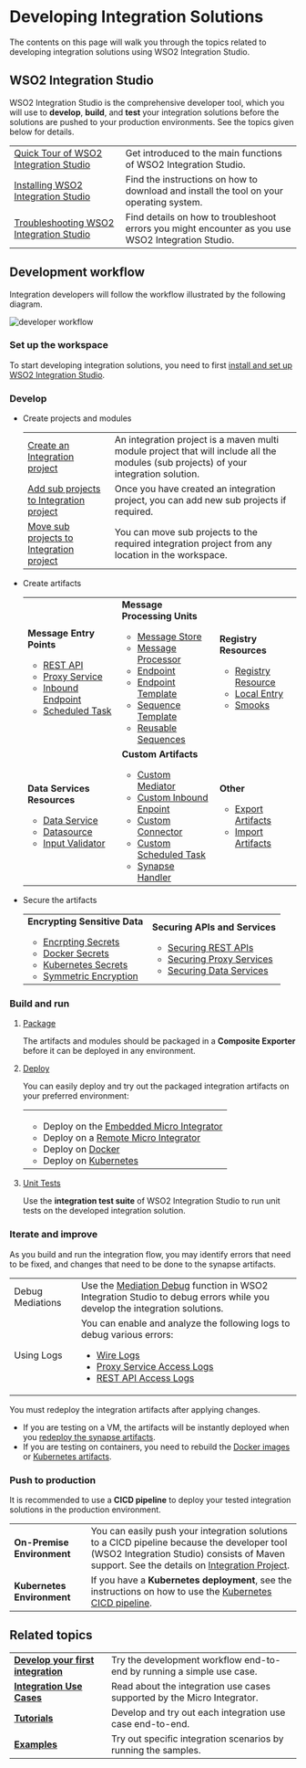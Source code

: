 # Developing Integration Solutions

The contents on this page will walk you through the topics related to developing integration solutions using WSO2 Integration Studio.

## WSO2 Integration Studio

WSO2 Integration Studio is the comprehensive developer tool, which you will use to <b>develop</b>, <b>build</b>, and <b>test</b> your integration solutions before the solutions are pushed to your production environments. See the topics given below for details.

<table>
	<tr>
		<td>
			<a href="{{base_path}}/integrate/develop/wso2-integration-studio">Quick Tour of WSO2 Integration Studio</a>
		</td>
		<td>
			Get introduced to the main functions of WSO2 Integration Studio.
		</td>
	</tr>
	<tr>
		<td>
			<a href="{{base_path}}/integrate/develop/installing-wso2-integration-studio">Installing WSO2 Integration Studio</a>
		</td>
		<td>
			Find the instructions on how to download and install the tool on your operating system.
		</td>
	</tr>
	<tr>
		<td>
			<a href="{{base_path}}/integrate/develop/troubleshooting-wso2-integration-studio">Troubleshooting WSO2 Integration Studio</a>
		</td>
		<td>
			Find details on how to troubleshoot errors you might encounter as you use WSO2 Integration Studio.
		</td>
	</tr>
</table>

## Development workflow

Integration developers will follow the workflow illustrated by the following diagram.

![developer workflow]({{base_path}}/assets/img/integrate/development_workflow.png)

### Set up the workspace

To start developing integration solutions, you need to first <a href="{{base_path}}/integrate/develop/installing-wso2-integration-studio">install and set up WSO2 Integration Studio</a>.

### Develop

-	Create projects and modules

	<table>
		<tr>
			<td>
				<a href="{{base_path}}/integrate/develop/create-integration-project/#integration-project">Create an Integration project</a>
			</td>
			<td>
				An integration project is a maven multi module project that will include all the modules (sub projects) of your integration solution.
			</td>
		</tr>
		<tr>
			<td>
				<a href="{{base_path}}/integrate/develop/create-integration-project/#sub-projects">Add sub projects to Integration project</a>
			</td>
			<td>
				Once you have created an integration project, you can add new sub projects if required.
			</td>
		</tr>
		<tr>
			<td>
				<a href="{{base_path}}/integrate/develop/create-integration-project/#moving-sub-projects-to-mmm-project">Move sub projects to Integration project</a>
			</td>
			<td>
				You can move sub projects to the required integration project from any location in the workspace.
			</td>
		</tr>
	</table>

-	Create artifacts

	<table>
		<tr>
			<td>
				<b>Message Entry Points</b>
				<ul>
					<li>
						<a href="{{base_path}}/integrate/develop/creating-artifacts/creating-an-api/">REST API</a>
					</li>
					<li>
						<a href="{{base_path}}/integrate/develop/creating-artifacts/creating-a-proxy-service/">Proxy Service</a>
					</li>
					<li>
						<a href="{{base_path}}/integrate/develop/creating-artifacts/creating-an-inbound-endpoint/">Inbound Endpoint</a>
					</li>
					<li>
						<a href="{{base_path}}/integrate/develop/creating-artifacts/creating-scheduled-task/">Scheduled Task</a>
					</li>
				</ul>
			</td>
			<td>
				<b>Message Processing Units</b>
				<ul>
					<li>
						<a href="{{base_path}}/integrate/develop/creating-artifacts/creating-a-message-store/">Message Store</a>
					</li>
					<li>
						<a href="{{base_path}}/integrate/develop/creating-artifacts/creating-a-message-processor/">Message Processor</a>
					</li>
					<li>
						<a href="{{base_path}}/integrate/develop/creating-artifacts/creating-endpoints/">Endpoint</a>
					</li>
					<li>
						<a href="{{base_path}}/integrate/develop/creating-artifacts/creating-endpoint-templates/">Endpoint Template</a>
					</li>
					<li>
						<a href="{{base_path}}/integrate/develop/creating-artifacts/creating-sequence-templates/">Sequence Template</a>
					</li>
					<li>
						<a href="{{base_path}}/integrate/develop/creating-artifacts/creating-reusable-sequences/">Reusable Sequences</a>
					</li>
				</ul>
			</td>
			<td>
				<b>Registry Resources</b>
				<ul>
					<li>
						<a href="{{base_path}}/integrate/develop/creating-artifacts/creating-registry-resources/">Registry Resource</a>
					</li>
					<li>
						<a href="{{base_path}}/integrate/develop/creating-artifacts/registry/creating-local-registry-entries/">Local Entry</a>
					</li>
					<li>
						<a href="{{base_path}}/integrate/develop/creating-artifacts/creating-smooks-artifacts/">Smooks</a>
					</li>
				</ul>
			</td>
		<tr>
			<td>
				<b>Data Services Resources</b>
				<ul>
					<li>
						<a href="{{base_path}}/integrate/develop/creating-artifacts/data-services/creating-data-services/">Data Service</a>
					</li>
					<li>
						<a href="{{base_path}}/integrate/develop/creating-artifacts/data-services/creating-datasources/">Datasource</a>
					</li>
					<li>
						<a href="{{base_path}}/integrate/develop/creating-artifacts/data-services/creating-input-validators/">Input Validator</a>
					</li>
				</ul>
			</td>
			<td>
				<b>Custom Artifacts</b>
				<ul>
					<li>
						<a href="{{base_path}}/integrate/develop/customizations/creating-custom-mediators/">Custom Mediator</a>
					</li>
					<li>
						<a href="{{base_path}}/integrate/develop/customizations/creating-custom-Inbound-endpoint/">Custom Inbound Enpoint</a>
					</li>
					<li>
						<a href="{{base_path}}/integrate/develop/customizations/creating-new-connector/">Custom Connector</a>
					</li>
					<li>
						<a href="{{base_path}}/integrate/develop/customizations/creating-custom-task-scheduling/">Custom Scheduled Task</a>
					</li>
					<li>
						<a href="{{base_path}}/integrate/develop/customizations/creating-synapse-handlers/">Synapse Handler</a>
					</li>
				</ul>
			</td>
			<td>
				<b>Other</b>
				<ul>
					<li>
						<a href="{{base_path}}/integrate/develop/exporting-artifacts/">Export Artifacts</a>
					</li>
					<li>
						<a href="{{base_path}}/integrate/develop/importing-artifacts/">Import Artifacts</a>
					</li>
				</ul>
			</td>
		</tr>
	</table>

-	Secure the artifacts

	<table>
		<tr>
			<td>
				<b>Encrypting Sensitive Data</b>
				<ul>
					<li>
						<a href="../../setup/security/encrypting_plain_text/">Encrpting Secrets</a>
					</li>
					<li>
						<a href="{{base_path}}/integrate/develop/creating-artifacts/using_docker_secrets/">Docker Secrets</a>
					</li>
					<li>
						<a href="{{base_path}}/integrate/develop/creating-artifacts/using_k8s_secrets/">Kubernetes Secrets</a>
					</li>
					<li>
						<a href="../../setup/security/single_key_encryption/">Symmetric Encryption</a>
					</li>
				</ul>
			</td>
			<td>
				<b>Securing APIs and Services</b>
				<ul>
					<li>
						<a href="{{base_path}}/integrate/develop/advanced-development/applying-security-to-an-api/">Securing REST APIs</a>
					</li>
					<li>
						<a href="{{base_path}}/integrate/develop/advanced-development/applying-security-to-a-proxy-service/">Securing Proxy Services</a>
					</li>
					<li>
						<a href="{{base_path}}/integrate/develop/creating-artifacts/data-services/securing-data-services/">Securing Data Services</a>
					</li>
				</ul>
			</td>
		</tr>
	</table>

### Build and run

1.	<a href="{{base_path}}/integrate/develop/packaging-artifacts">Package</a>

	The artifacts and modules should be packaged in a <b>Composite Exporter</b> before it can be deployed in any environment.

2.	<a href="{{base_path}}/integrate/develop/deploy-artifacts">Deploy</a>

	You can easily deploy and try out the packaged integration artifacts on your preferred environment:

	<table>
		<tr>
			<td>
				<ul>
					<li>
						Deploy on the <a href="{{base_path}}/integrate/develop/using-embedded-micro-integrator">Embedded Micro Integrator</a>
					</li>
					<li>
						Deploy on a <a href="{{base_path}}/integrate/develop/using-remote-micro-integrator">Remote Micro Integrator</a>
					</li>
					<li>
						Deploy on <a href="{{base_path}}/integrate/develop/create-docker-project">Docker</a>
					</li>
					<li>
						Deploy on <a href="{{base_path}}/integrate/develop/create-kubernetes-project">Kubernetes</a>
					</li>
				</ul>
			</td>
		</tr>
	</table>

3.	<a href="{{base_path}}/integrate/develop/creating-unit-test-suite/#run-unit-test-suites">Unit Tests</a>

	Use the <b>integration test suite</b> of WSO2 Integration Studio to run unit tests on the developed integration solution.

### Iterate and improve

As you build and run the integration flow, you may identify errors that need to be fixed, and changes that need to be done to the synapse artifacts.

<table>
	<tr>
		<td>
			Debug Mediations
		</td>
		<td>
			Use the <a href="{{base_path}}/integrate/develop/debugging-mediation">Mediation Debug</a> function in WSO2 Integration Studio to debug errors while you develop the integration solutions.
		</td>
	</tr>
	<tr>
		<td>
			Using Logs
		</td>
		<td>
			You can enable and analyze the following logs to debug various errors:
			<ul>
				<li>
					<a href="{{base_path}}/integrate/develop/using-wire-logs">Wire Logs</a>
				</li>
				<li>
					<a href="{{base_path}}/integrate/develop/enabling-logs-for-services">Proxy Service Access Logs</a>
				</li>
				<li>
					<a href="{{base_path}}/integrate/develop/enabling-logs-for-api">REST API Access Logs</a>
				</li>
			</ul>
		</td>
	</tr>
</table>

You must redeploy the integration artifacts after applying changes.

-	If you are testing on a VM, the artifacts will be instantly deployed when you <a href="{{base_path}}/integrate/develop/deploy-artifacts">redeploy the synapse artifacts</a>.
-	If you are testing on containers, you need to rebuild the <a href="{{base_path}}/integrate/develop/create-docker-project">Docker images</a> or <a href="{{base_path}}/integrate/develop/create-kubernetes-project">Kubernetes artifacts</a>.

### Push to production

It is recommended to use a <b>CICD pipeline</b> to deploy your tested integration solutions in the production environment.

<table>
	<tr>
		<td>
			<b>On-Premise Environment</b>
		</td>
		<td>
			You can easily push your integration solutions to a CICD pipeline because the developer tool (WSO2 Integration Studio) consists of Maven support. See the details on <a href="{{base_path}}/integrate/develop/create-integration-project">Integration Project</a>.
		</td>
	</tr>
	<tr>
		<td>
			<b>Kubernetes Environment</b>
		</td>
		<td>
			If you have a <b>Kubernetes deployment</b>, see the instructions on how to use the <a href="{{base_path}}/install-and-setup/setup/mi-setup/deployment/k8s-pipeline/overview">Kubernetes CICD pipeline</a>.
		</td>
	</tr>
</table>

## Related topics

<table>
	<tr>
		<td>
			<b><a href="{{base_path}}/integrate/develop/integration-development-kickstart">Develop your first integration</a></b>
		</td>
		<td>
			Try the development workflow end-to-end by running a simple use case.
		</td>
	</tr>
	<tr>
		<td>
			<b><a href="{{base_path}}/integrate/integration-overview">Integration Use Cases</a></b>
		</td>
		<td>
			Read about the integration use cases supported by the Micro Integrator.
		</td>
	</tr>
	<tr>
		<td>
			<b><a href="{{base_path}}/integrate/integration-overview/#tutorials">Tutorials</a></b>
		</td>
		<td>
			Develop and try out each integration use case end-to-end.
		</td>
	</tr>
	<tr>
		<td>
			<b><a href="{{base_path}}/integrate/integration-overview/#examples">Examples</a></b>
		</td>
		<td>
			Try out specific integration scenarios by running the samples.
		</td>
	</tr>
</table>
